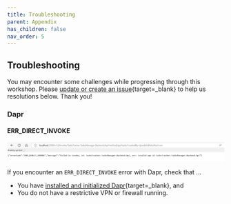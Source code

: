 ```yaml
---
title: Troubleshooting
parent: Appendix
has_children: false
nav_order: 5
---
```


## Troubleshooting

You may encounter some challenges while progressing through this workshop. Please [update or create an issue](https://github.com/Azure/aca-dotnet-workshop/issues?q=is%3Aissue){target=_blank} to help us resolutions below. Thank you!

### Dapr

#### ERR_DIRECT_INVOKE

![dapr-vscode-extension](../../assets/images/appendix/dapr-err-direct-invoke.png)

If you encounter an `ERR_DIRECT_INVOKE` error with Dapr, check that ...

- You have [installed and initialized Dapr](../00-workshop-intro/4-prerequisites.md){target=_blank}, and
- You do not have a restrictive VPN or firewall running.
